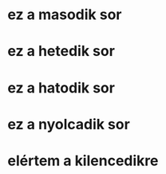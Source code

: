 # ez a masodik sor
# ez a hetedik sor
# ez a hatodik sor
# ez a nyolcadik sor
# elértem a kilencedikre